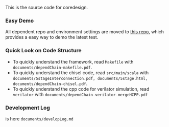 This is the source code for coredesign.

### Easy Demo
All dependent repo and environment settings are moved to [this repo](https://github.com/yuhengy/coredesign-env.git), which provides a easy way to demo the latest test.

### Quick Look on Code Structure
+ To quickly understand the framework, read `Makefile` with `documents/dependChain-makefile.pdf`.
+ To quickly understand the chisel code, read `src/main/scala` with `documents/5stageInterconnection.pdf, documents/5stage.html, documents/dependChain-chisel.pdf`.
+ To quickly understand the cpp code for verilator simulation, read `verilator` with `documents/dependChain-verilator-mergeHCPP.pdf`

### Development Log
is here `documents/developLog.md`